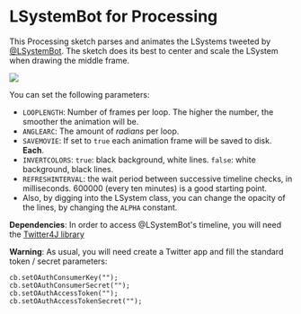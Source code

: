 # LSystemBot for Processing

This Processing sketch parses and animates the LSystems tweeted by [@LSystemBot](https://twitter.com/LSystemBot). The sketch does its best to center and scale the LSystem when drawing the middle frame.

![](http://media.giphy.com/media/xTiTngmPlvT75Ru0RG/giphy.gif)

You can set the following parameters:
* `LOOPLENGTH`: Number of frames per loop. The higher the number, the smoother the animation will be.
* `ANGLEARC`: The amount of *radians* per loop.
* `SAVEMOVIE`: If set to `true` each animation frame will be saved to disk. **Each**.
* `INVERTCOLORS`: `true`: black background, white lines. `false`: white background, black lines.
* `REFRESHINTERVAL`: the wait period between successive timeline checks, in milliseconds. 600000 (every ten minutes) is a good starting point.
* Also, by digging into the LSystem class, you can change the opacity of the lines, by changing the `ALPHA` constant.

**Dependencies**: In order to access @LSystemBot's timeline, you will need the [Twitter4J library](http://twitter4j.org/en/index.html)

**Warning**: As usual, you will need create a Twitter app and fill the standard token / secret parameters:

```
cb.setOAuthConsumerKey("");
cb.setOAuthConsumerSecret("");
cb.setOAuthAccessToken("");
cb.setOAuthAccessTokenSecret("");
```

